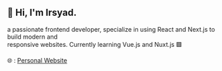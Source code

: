 ## 👋 Hi, I'm Irsyad.

a passionate frontend developer, specialize in using React and Next.js to build modern and<br>responsive websites. Currently learning Vue.js and Nuxt.js 🟩

🌐 : [Personal Website](irsyaddd.vercel.app)

